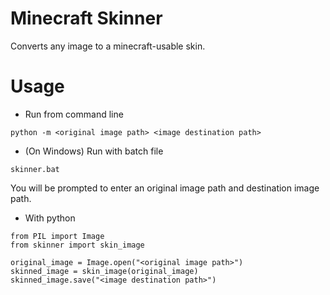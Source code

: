 # Minecraft Skinner

Converts any image to a minecraft-usable skin.

# Usage

* Run from command line

`python -m <original image path> <image destination path>`

* (On Windows) Run with batch file

`skinner.bat`

You will be prompted to enter an original image path and destination image path.

* With python

```
from PIL import Image
from skinner import skin_image

original_image = Image.open("<original image path>")
skinned_image = skin_image(original_image)
skinned_image.save("<image destination path>")
```